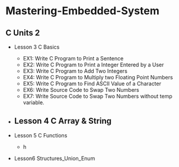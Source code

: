 # Mastering-Embedded-System

## C Units 2

 -  Lesson 3 C Basics
      -  EX1: Write C Program to Print a Sentence
      -  EX2: Write C Program to Print a Integer Entered by a User
      -  EX3: Write C Program to Add Two Integers
      -  EX4: Write C Program to Multiply two Floating Point Numbers
      -  EX5: Write C Program to Find ASCII Value of a Character
      -  EX6: Write Source Code to Swap Two Numbers
      -  EX7: Write Source Code to Swap Two Numbers without temp variable.
  
  -  Lesson 4 C Array & String
      -
  -  Lesson 5 C Functions
      -  h
  -  Lesson6 Structures_Union_Enum
